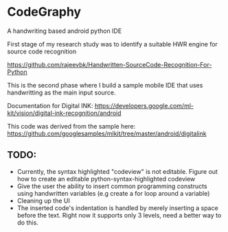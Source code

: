 # CodeGraphy
A handwriting based android python IDE

First stage of my research study was to identify a suitable HWR engine for source code recognition 

https://github.com/rajeevbk/Handwritten-SourceCode-Recognition-For-Python


This is the second phase where I build a sample mobile IDE that uses handwritting as the main input source.

Documentation for Digital INK: https://developers.google.com/ml-kit/vision/digital-ink-recognition/android

This code was derived from the sample here: https://github.com/googlesamples/mlkit/tree/master/android/digitalink



## TODO:

* Currently, the syntax highlighted "codeview" is not editable. Figure out how to create an editable python-syntax-highlighted codeview
* Give the user the ability to insert common programming constructs using handwritten variables (e.g create a for loop around a variable)
* Cleaning up the UI
* The inserted code's indentation is handled by merely inserting a space before the text. Right now it supports only 3 levels, need a better way to do this.
